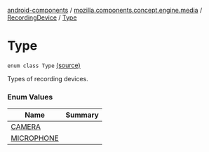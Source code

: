 [android-components](../../../index.md) / [mozilla.components.concept.engine.media](../../index.md) / [RecordingDevice](../index.md) / [Type](./index.md)

# Type

`enum class Type` [(source)](https://github.com/mozilla-mobile/android-components/blob/master/components/concept/engine/src/main/java/mozilla/components/concept/engine/media/RecordingDevice.kt#L20)

Types of recording devices.

### Enum Values

| Name | Summary |
|---|---|
| [CAMERA](-c-a-m-e-r-a.md) |  |
| [MICROPHONE](-m-i-c-r-o-p-h-o-n-e.md) |  |
